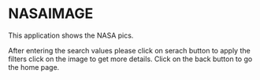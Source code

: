 # NASAIMAGE

This application shows the NASA pics.

After entering the search values please click on serach button to apply the filters
click on the image to get more details. Click on the back button to go the home page.

